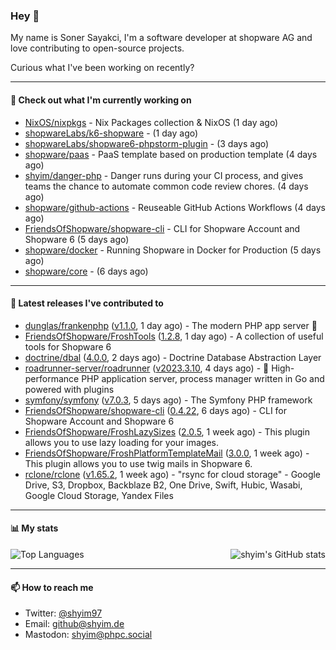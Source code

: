 ### Hey 👋

My name is Soner Sayakci, I'm a software developer at shopware AG and love contributing to open-source projects.

Curious what I've been working on recently?

---

#### 👷 Check out what I'm currently working on

- [NixOS/nixpkgs](https://github.com/NixOS/nixpkgs) - Nix Packages collection &amp; NixOS (1 day ago)
- [shopwareLabs/k6-shopware](https://github.com/shopwareLabs/k6-shopware) -  (1 day ago)
- [shopwareLabs/shopware6-phpstorm-plugin](https://github.com/shopwareLabs/shopware6-phpstorm-plugin) -  (3 days ago)
- [shopware/paas](https://github.com/shopware/paas) - PaaS template based on production template (4 days ago)
- [shyim/danger-php](https://github.com/shyim/danger-php) - Danger runs during your CI process, and gives teams the chance to automate common code review chores. (4 days ago)
- [shopware/github-actions](https://github.com/shopware/github-actions) - Reuseable GitHub Actions Workflows (4 days ago)
- [FriendsOfShopware/shopware-cli](https://github.com/FriendsOfShopware/shopware-cli) - CLI for Shopware Account and Shopware 6 (5 days ago)
- [shopware/docker](https://github.com/shopware/docker) - Running Shopware in Docker for Production (5 days ago)
- [shopware/core](https://github.com/shopware/core) -  (6 days ago)

---

#### 🔭 Latest releases I've contributed to

- [dunglas/frankenphp](https://github.com/dunglas/frankenphp) ([v1.1.0](https://github.com/dunglas/frankenphp/releases/tag/v1.1.0), 1 day ago) - The modern PHP app server 🧟
- [FriendsOfShopware/FroshTools](https://github.com/FriendsOfShopware/FroshTools) ([1.2.8](https://github.com/FriendsOfShopware/FroshTools/releases/tag/1.2.8), 1 day ago) - A collection of useful tools for Shopware 6
- [doctrine/dbal](https://github.com/doctrine/dbal) ([4.0.0](https://github.com/doctrine/dbal/releases/tag/4.0.0), 2 days ago) - Doctrine Database Abstraction Layer
- [roadrunner-server/roadrunner](https://github.com/roadrunner-server/roadrunner) ([v2023.3.10](https://github.com/roadrunner-server/roadrunner/releases/tag/v2023.3.10), 4 days ago) - 🤯 High-performance PHP application server, process manager written in Go and powered with plugins
- [symfony/symfony](https://github.com/symfony/symfony) ([v7.0.3](https://github.com/symfony/symfony/releases/tag/v7.0.3), 5 days ago) - The Symfony PHP framework
- [FriendsOfShopware/shopware-cli](https://github.com/FriendsOfShopware/shopware-cli) ([0.4.22](https://github.com/FriendsOfShopware/shopware-cli/releases/tag/0.4.22), 6 days ago) - CLI for Shopware Account and Shopware 6
- [FriendsOfShopware/FroshLazySizes](https://github.com/FriendsOfShopware/FroshLazySizes) ([2.0.5](https://github.com/FriendsOfShopware/FroshLazySizes/releases/tag/2.0.5), 1 week ago) - This plugin allows you to use lazy loading for your images.
- [FriendsOfShopware/FroshPlatformTemplateMail](https://github.com/FriendsOfShopware/FroshPlatformTemplateMail) ([3.0.0](https://github.com/FriendsOfShopware/FroshPlatformTemplateMail/releases/tag/3.0.0), 1 week ago) - This plugin allows you to use twig mails in Shopware 6.
- [rclone/rclone](https://github.com/rclone/rclone) ([v1.65.2](https://github.com/rclone/rclone/releases/tag/v1.65.2), 1 week ago) - &#34;rsync for cloud storage&#34; - Google Drive, S3, Dropbox, Backblaze B2, One Drive, Swift, Hubic, Wasabi, Google Cloud Storage, Yandex Files

---

#### 📊 My stats

<img align="right" alt="shyim's GitHub stats" src="https://github-readme-stats.vercel.app/api?username=shyim&count_private=1&show_icons=true&" />

![Top Languages](https://github-readme-stats.vercel.app/api/top-langs/?username=shyim)

---

#### 📫 How to reach me

- Twitter: [@shyim97](https://twitter.com/shyim97)
- Email: [github@shyim.de](mailto://github@shyim.de)
- Mastodon: <a rel="me" href="https://phpc.social/@shyim">shyim@phpc.social</a>
